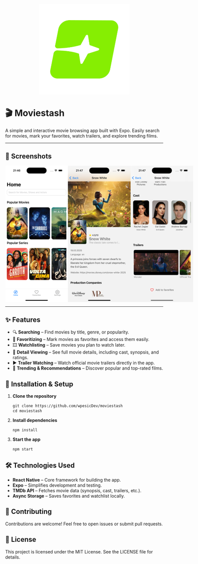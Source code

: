 
<div style="width: 100%; display: flex; justify-content: center; align-items: center;"> 
    <img src="./assets/icon.png" style="width: 30vw;">
</div>

# 🎬 Moviestash

A simple and interactive movie browsing app built with Expo. Easily search for movies, mark your favorites, watch trailers, and explore trending films.

---

## 📸 Screenshots

<div style="display: flex; justify-content: space-between; width: 100%; ">
  <img src="./assets/screenshot/mainscreen.png" alt="Main Screen" width="200">
  <img src="./assets/screenshot/detail-1.png" alt="Detailed View 1" width="200">
  <img src="./assets/screenshot/detail-2.png" alt="Detailed View 2" width="200">
</div>

---

## ✨ Features

- 🔍 **Searching** – Find movies by title, genre, or popularity.
- 📌 **Favoritizing** – Mark movies as favorites and access them easily.
- 🎞 **Watchlisting** – Save movies you plan to watch later.
- 📖 **Detail Viewing** – See full movie details, including cast, synopsis, and ratings.
- ▶️ **Trailer Watching** – Watch official movie trailers directly in the app.
- 🌟 **Trending & Recommendations** – Discover popular and top-rated films.

## 📱 Installation & Setup

1. **Clone the repository**
   ```
   git clone https://github.com/wpesicDev/moviestash
   cd moviestash
   ```

2. **Install dependencies**
   ```
   npm install
   ```

3. **Start the app**
   ```
   npm start
   ```

## 🛠️ Technologies Used

- **React Native** – Core framework for building the app.
- **Expo** – Simplifies development and testing.
- **TMDb API** – Fetches movie data (synopsis, cast, trailers, etc.).
- **Async Storage** – Saves favorites and watchlist locally.

## 🤝 Contributing

Contributions are welcome! Feel free to open issues or submit pull requests.

## 📜 License

This project is licensed under the MIT License. See the LICENSE file for details.
